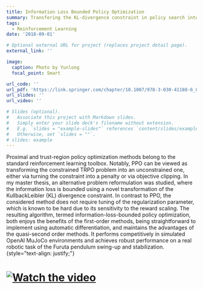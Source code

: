 ```yaml
---
title: Information Loss Bounded Policy Optimization 
summary: Transfering the KL-divergence constraint in policy search into a bounded penalty. 
tags:
  - Reinforcement Learning 
date: '2018-09-01'

# Optional external URL for project (replaces project detail page).
external_link: ''

image:
  caption: Photo by Yunlong 
  focal_point: Smart

url_code: ''
url_pdf: 'https://link.springer.com/chapter/10.1007/978-3-030-41188-6_8'
url_slides: ''
url_video: ''

# Slides (optional).
#   Associate this project with Markdown slides.
#   Simply enter your slide deck's filename without extension.
#   E.g. `slides = "example-slides"` references `content/slides/example-slides.md`.
#   Otherwise, set `slides = ""`.
# slides: example
---
```


Proximal and trust-region policy optimization methods belong to the standard reinforcement learning toolbox. 
Notably, PPO can be viewed as transforming the constrained TRPO problem into an unconstrained one, 
either via turning the constraint into a penalty or via objective clipping. In my master thesis, 
an alternative problem reformulation was studied, where the information loss is bounded using 
a novel transformation of the KullbackLeibler (KL) divergence constraint. In contrast to PPO, 
the considered method does not require tuning of the regularization parameter, which is known 
to be hard due to its sensitivity to the reward scaling. The resulting algorithm, termed 
information-loss-bounded policy optimization, both enjoys the benefits of the first-order methods, 
being straightforward to implement using automatic differentiation, and maintains the advantages 
of the quasi-second order methods. It performs competitively in simulated OpenAI MuJoCo environments 
and achieves robust performance on a real robotic task of the Furuta pendulum swing-up and stabilization.
{style="text-align: justify;"}

# [![Watch the video](https://img.youtube.com/vi/Fu0hagqkuAI/0.jpg)](https://youtu.be/Fu0hagqkuAI)


